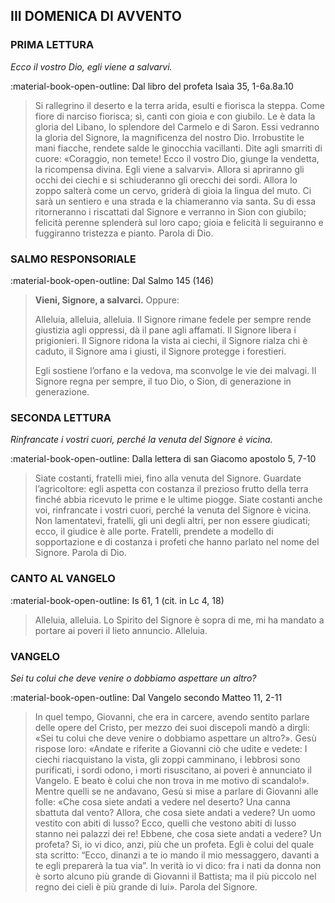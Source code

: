 ## III DOMENICA DI AVVENTO
> 
### PRIMA LETTURA
*Ecco il vostro Dio, egli viene a salvarvi.*

:material-book-open-outline: Dal libro del profeta Isaìa
35, 1-6a.8a.10

> Si rallegrino il deserto e la terra arida, esulti e fiorisca la steppa. Come fiore di narciso fiorisca; sì, canti con gioia e con giubilo. Le è data la gloria del Libano, lo splendore del Carmelo e di Saron. Essi vedranno la gloria del Signore, la magnificenza del nostro Dio. Irrobustite le mani fiacche, rendete salde le ginocchia vacillanti. Dite agli smarriti di cuore: «Coraggio, non temete! Ecco il vostro Dio, giunge la vendetta, la ricompensa divina. Egli viene a salvarvi». Allora si apriranno gli occhi dei ciechi e si schiuderanno gli orecchi dei sordi. Allora lo zoppo salterà come un cervo, griderà di gioia la lingua del muto. Ci sarà un sentiero e una strada e la chiameranno via santa. Su di essa ritorneranno i riscattati dal Signore e verranno in Sion con giubilo; felicità perenne splenderà sul loro capo; gioia e felicità li seguiranno e fuggiranno tristezza e pianto. Parola di Dio.
> 
### SALMO RESPONSORIALE
:material-book-open-outline: Dal Salmo 145 (146)

>**Vieni, Signore, a salvarci.**
Oppure:
> 
> Alleluia, alleluia, alleluia.
> Il Signore rimane fedele per sempre
> rende giustizia agli oppressi,
> dà il pane agli affamati.
> Il Signore libera i prigionieri.
> Il Signore ridona la vista ai ciechi,
> il Signore rialza chi è caduto,
> il Signore ama i giusti,
> il Signore protegge i forestieri.
> 
> Egli sostiene l’orfano e la vedova,
> ma sconvolge le vie dei malvagi.
> Il Signore regna per sempre,
> il tuo Dio, o Sion, di generazione in generazione.
> 
### SECONDA LETTURA
*Rinfrancate i vostri cuori, perché la venuta del Signore è vicina.*

:material-book-open-outline: Dalla lettera di san Giacomo apostolo
5, 7-10

> Siate costanti, fratelli miei, fino alla venuta del Signore. Guardate l’agricoltore: egli aspetta con costanza il prezioso frutto della terra finché abbia ricevuto le prime e le ultime piogge. Siate costanti anche voi, rinfrancate i vostri cuori, perché la venuta del Signore è vicina. Non lamentatevi, fratelli, gli uni degli altri, per non essere giudicati; ecco, il giudice è alle porte. Fratelli, prendete a modello di sopportazione e di costanza i profeti che hanno parlato nel nome del Signore. Parola di Dio.
> 
### CANTO AL VANGELO
:material-book-open-outline: Is 61, 1 (cit. in Lc 4, 18)

> Alleluia, alleluia.
> Lo Spirito del Signore è sopra di me,
> mi ha mandato a portare ai poveri il lieto annuncio.
> Alleluia.
> 
### VANGELO
*Sei tu colui che deve venire o dobbiamo aspettare un altro?*

:material-book-open-outline: Dal Vangelo secondo Matteo
11, 2-11

> In quel tempo, Giovanni, che era in carcere, avendo sentito parlare delle opere del Cristo, per mezzo dei suoi discepoli mandò a dirgli: «Sei tu colui che deve venire o dobbiamo aspettare un altro?». Gesù rispose loro: «Andate e riferite a Giovanni ciò che udite e vedete: I ciechi riacquistano la vista, gli zoppi camminano, i lebbrosi sono purificati, i sordi odono, i morti risuscitano, ai poveri è annunciato il Vangelo. E beato è colui che non trova in me motivo di scandalo!». Mentre quelli se ne andavano, Gesù si mise a parlare di Giovanni alle folle: «Che cosa siete andati a vedere nel deserto? Una canna sbattuta dal vento? Allora, che cosa siete andati a vedere? Un uomo vestito con abiti di lusso? Ecco, quelli che vestono abiti di lusso stanno nei palazzi dei re! Ebbene, che cosa siete andati a vedere? Un profeta? Sì, io vi dico, anzi, più che un profeta. Egli è colui del quale sta scritto: “Ecco, dinanzi a te io mando il mio messaggero, davanti a te egli preparerà la tua via”. In verità io vi dico: fra i nati da donna non è sorto alcuno più grande di Giovanni il Battista; ma il più piccolo nel regno dei cieli è più grande di lui». Parola del Signore.